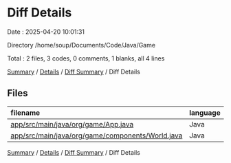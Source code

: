 # Diff Details

Date : 2025-04-20 10:01:31

Directory /home/soup/Documents/Code/Java/Game

Total : 2 files,  3 codes, 0 comments, 1 blanks, all 4 lines

[Summary](results.md) / [Details](details.md) / [Diff Summary](diff.md) / Diff Details

## Files
| filename | language | code | comment | blank | total |
| :--- | :--- | ---: | ---: | ---: | ---: |
| [app/src/main/java/org/game/App.java](/app/src/main/java/org/game/App.java) | Java | 1 | 0 | 1 | 2 |
| [app/src/main/java/org/game/components/World.java](/app/src/main/java/org/game/components/World.java) | Java | 2 | 0 | 0 | 2 |

[Summary](results.md) / [Details](details.md) / [Diff Summary](diff.md) / Diff Details